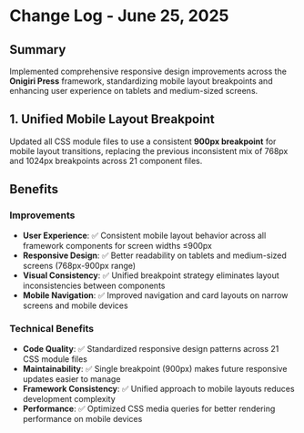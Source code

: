 <!-- 
FORMATTING REQUIREMENTS:
1. Maintain proper heading hierarchy:
   - Level 1 (#): Document title only (# Change Log - {{displayDate}})
   - Level 2 (##): Major sections and numbered changes
     * Top-level sections: ## Summary, ## Benefits, ## Next Steps
     * Numbered changes: ## 1. Feature/Fix Title, ## 2. Another Change, etc.
   - Level 3 (###): Subsections within major sections
     * Under Benefits: ### Improvements, ### Technical Benefits
     * Can be used for detailed breakdowns within numbered changes if needed
   - Level 4 (####): Minor details if needed for deeper analysis

2. Required structure:
   - ## Summary: Brief overview of the day's development work
   - Numbered changes: ## 1., ## 2., etc. with concise but comprehensive descriptions
   - ## Benefits: Organized into ### Improvements and ### Technical Benefits
   - ## Next Steps: Numbered list with Immediate, Short-term, and Long-term priorities

3. Content guidelines:
   - Use bold (**text**) for important terms, file names, and key concepts
   - Include checkmarks (✅) for completed items and measurable results
   - Keep descriptions concise but comprehensive for stakeholder communication
   - Focus on user-facing changes and business impact
   - Maintain consistency with corresponding developer log entries
-->

# Change Log - June 25, 2025

## Summary
Implemented comprehensive responsive design improvements across the **Onigiri Press** framework, standardizing mobile layout breakpoints and enhancing user experience on tablets and medium-sized screens.

<!-- Changes Made -->

## 1. Unified Mobile Layout Breakpoint
Updated all CSS module files to use a consistent **900px breakpoint** for mobile layout transitions, replacing the previous inconsistent mix of 768px and 1024px breakpoints across 21 component files.

## Benefits

### Improvements
- **User Experience**: ✅ Consistent mobile layout behavior across all framework components for screen widths ≤900px
- **Responsive Design**: ✅ Better readability on tablets and medium-sized screens (768px-900px range)
- **Visual Consistency**: ✅ Unified breakpoint strategy eliminates layout inconsistencies between components
- **Mobile Navigation**: ✅ Improved navigation and card layouts on narrow screens and mobile devices

### Technical Benefits
- **Code Quality**: ✅ Standardized responsive design patterns across 21 CSS module files
- **Maintainability**: ✅ Single breakpoint (900px) makes future responsive updates easier to manage
- **Framework Consistency**: ✅ Unified approach to mobile layouts reduces development complexity
- **Performance**: ✅ Optimized CSS media queries for better rendering performance on mobile devices
